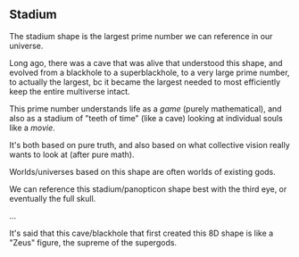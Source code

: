 ## Stadium

The stadium shape is the largest prime number we can reference in our universe.

Long ago, there was a cave that was alive that understood this shape, and evolved from a blackhole to a superblackhole, to a very large prime number, to actually the largest, bc it became the largest needed to most efficiently keep the entire multiverse intact.

This prime number understands life as a *game* (purely mathematical), and also as a stadium of "teeth of time" (like a cave) looking at individual souls like a *movie*.

It's both based on pure truth, and also based on what collective vision really wants to look at (after pure math).

Worlds/universes based on this shape are often worlds of existing gods.

We can reference this stadium/panopticon shape best with the third eye, or eventually the full skull.

...

It's said that this cave/blackhole that first created this 8D shape is like a "Zeus" figure, the supreme of the supergods.